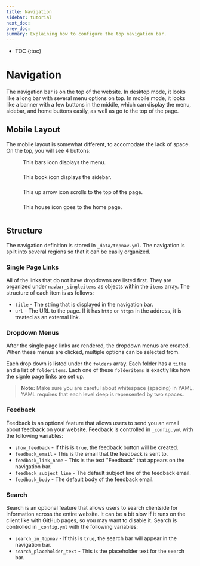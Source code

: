 ```yaml
---
title: Navigation
sidebar: tutorial
next_doc: 
prev_doc: 
summary: Explaining how to configure the top navigation bar.
---
```


* TOC
{:toc}

# Navigation

The navigation bar is on the top of the website. In desktop mode, it looks like a long bar with several menu options on top. In mobile mode, it looks like a banner with a few buttons in the middle, which can display the menu, sidebar, and home buttons easily, as well as go to the top of the page.

## Mobile Layout

The mobile layout is somewhat different, to accomodate the lack of space. On the top, you will see 4 buttons:

<div style="margin-top:10px;margin-bottom:10px;"><span class="fa fa-bars fa-2x" style="display:inline;margin-left: 30px;margin-right: 15px;"></span><span style="color: inherit;display: inline-block;height: 30px;vertical-align: middle;margin: 0px;">This bars icon displays the menu.</span></div>
<div style="margin-top:10px;margin-bottom:10px;"><span class="fa fa-book fa-2x" style="display:inline;margin-left: 30px;margin-right: 15px;"></span><span style="color: inherit;display: inline-block;height: 30px;vertical-align: middle;margin: 0px;">This book icon displays the sidebar.</span></div>
<div style="margin-top:10px;margin-bottom:10px;"><span class="fa fa-arrow-up fa-2x" style="display:inline;margin-left: 30px;margin-right: 15px;"></span><span style="color: inherit;display: inline-block;height: 30px;vertical-align: middle;margin: 0px;">This up arrow icon scrolls to the top of the page.</span></div>
<div style="margin-top:10px;margin-bottom:10px;"><span class="fa fa-home fa-2x" style="display:inline;margin-left: 30px;margin-right: 15px;"></span><span style="color: inherit;display: inline-block;height: 30px;vertical-align: middle;margin: 0px;">This house icon goes to the home page.</span></div>

## Structure

The navigation definition is stored in ``_data/topnav.yml``. The navigation is split into several regions so that it can be easily organized.

### Single Page Links

All of the links that do not have dropdowns are listed first. They are organized under ``navbar_singleitems`` as objects within the ``items`` array. The structure of each item is as follows:

* ``title`` - The string that is displayed in the navigation bar.
* ``url`` - The URL to the page. If it has ``http`` or ``https`` in the address, it is treated as an external link.

### Dropdown Menus

After the single page links are rendered, the dropdown menus are created. When these menus are clicked, multiple options can be selected from.

Each drop down is listed under the ``folders`` array. Each folder has a ``title`` and a list of ``folderitems``. Each one of these ``folderitems`` is exactly like how the signle page links are set up.

> **Note:** Make sure you are careful about whitespace (spacing) in YAML. YAML requires that each level deep is represented by two spaces.

### Feedback

Feedback is an optional feature that allows users to send you an email about feedback on your website. Feedback is controlled in ``_config.yml`` with the following variables:

* ``show_feedback`` - If this is ``true``, the feedback button will be created.
* ``feedback_email`` - This is the email that the feedback is sent to.
* ``feedback_link_name`` - This is the text "Feedback" that appears on the navigation bar.
* ``feedback_subject_line`` - The default subject line of the feedback email.
* ``feedback_body`` - The default body of the feedback email.

### Search

Search is an optional feature that allows users to search clientside for information across the entire website. It can be a bit slow if it runs on the client like with GitHub pages, so you may want to disable it. Search is controlled in ``_config.yml`` with the following variables:

* ``search_in_topnav`` - If this is ``true``, the search bar will appear in the navigation bar.
* ``search_placeholder_text`` - This is the placeholder text for the search bar.
